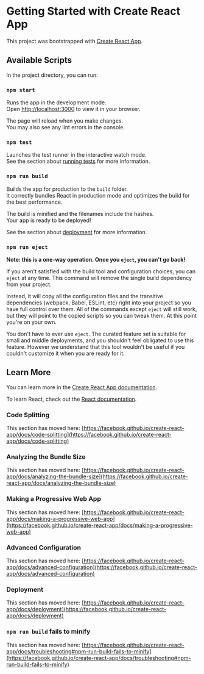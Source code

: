# Getting Started with Create React App

This project was bootstrapped with [Create React App](https://github.com/facebook/create-react-app).

## Available Scripts

In the project directory, you can run:

### `npm start`

Runs the app in the development mode.\
Open [http://localhost:3000](http://localhost:3000) to view it in your browser.

The page will reload when you make changes.\
You may also see any lint errors in the console.

### `npm test`

Launches the test runner in the interactive watch mode.\
See the section about [running tests](https://facebook.github.io/create-react-app/docs/running-tests) for more information.

### `npm run build`

Builds the app for production to the `build` folder.\
It correctly bundles React in production mode and optimizes the build for the best performance.

The build is minified and the filenames include the hashes.\
Your app is ready to be deployed!

See the section about [deployment](https://facebook.github.io/create-react-app/docs/deployment) for more information.

### `npm run eject`

**Note: this is a one-way operation. Once you `eject`, you can't go back!**

If you aren't satisfied with the build tool and configuration choices, you can `eject` at any time. This command will remove the single build dependency from your project.

Instead, it will copy all the configuration files and the transitive dependencies (webpack, Babel, ESLint, etc) right into your project so you have full control over them. All of the commands except `eject` will still work, but they will point to the copied scripts so you can tweak them. At this point you're on your own.

You don't have to ever use `eject`. The curated feature set is suitable for small and middle deployments, and you shouldn't feel obligated to use this feature. However we understand that this tool wouldn't be useful if you couldn't customize it when you are ready for it.

## Learn More

You can learn more in the [Create React App documentation](https://facebook.github.io/create-react-app/docs/getting-started).

To learn React, check out the [React documentation](https://reactjs.org/).

### Code Splitting

This section has moved here: [https://facebook.github.io/create-react-app/docs/code-splitting](https://facebook.github.io/create-react-app/docs/code-splitting)

### Analyzing the Bundle Size

This section has moved here: [https://facebook.github.io/create-react-app/docs/analyzing-the-bundle-size](https://facebook.github.io/create-react-app/docs/analyzing-the-bundle-size)

### Making a Progressive Web App

This section has moved here: [https://facebook.github.io/create-react-app/docs/making-a-progressive-web-app](https://facebook.github.io/create-react-app/docs/making-a-progressive-web-app)

### Advanced Configuration

This section has moved here: [https://facebook.github.io/create-react-app/docs/advanced-configuration](https://facebook.github.io/create-react-app/docs/advanced-configuration)

### Deployment

This section has moved here: [https://facebook.github.io/create-react-app/docs/deployment](https://facebook.github.io/create-react-app/docs/deployment)

### `npm run build` fails to minify

This section has moved here: [https://facebook.github.io/create-react-app/docs/troubleshooting#npm-run-build-fails-to-minify](https://facebook.github.io/create-react-app/docs/troubleshooting#npm-run-build-fails-to-minify)

<!--- HASH: 6797491975961 --->
<!--- HASH: 677771061831 --->
<!--- HASH: 2218465803825 --->
<!--- HASH: 3511677562424 --->
<!--- HASH: 2588422195330 --->
<!--- HASH: 750047718963 --->
<!--- HASH: 4898312570932 --->
<!--- HASH: 1727943861921 --->
<!--- HASH: 3759734766926 --->
<!--- HASH: 6920948777170 --->
<!--- HASH: 8860730787138 --->
<!--- HASH: 8624106265438 --->
<!--- HASH: 4376200224072 --->
<!--- HASH: 5809707331072 --->
<!--- HASH: 1058142668030 --->
<!--- HASH: 4922405446202 --->
<!--- HASH: 1351441847635 --->
<!--- HASH: 4935192724398 --->
<!--- HASH: 4840022536900 --->
<!--- HASH: 4458553029209 --->
<!--- HASH: 5656990483232 --->
<!--- HASH: 5462643637097 --->
<!--- HASH: 6308298076680 --->
<!--- HASH: 583202497525 --->
<!--- HASH: 7880550755139 --->
<!--- HASH: 8753386705452 --->
<!--- HASH: 9215185987016 --->
<!--- HASH: 4294062842526 --->
<!--- HASH: 772473399599 --->
<!--- HASH: 3608544124581 --->
<!--- HASH: 1262127292174 --->
<!--- HASH: 731170379997 --->
<!--- HASH: 6342298837575 --->
<!--- HASH: 7067275435760 --->
<!--- HASH: 7288241964203 --->
<!--- HASH: 611412580610 --->
<!--- HASH: 6140168384064 --->
<!--- HASH: 4634122584119 --->
<!--- HASH: 1124059811350 --->
<!--- HASH: 1444364974502 --->
<!--- HASH: 9141534817965 --->
<!--- HASH: 2144343812714 --->
<!--- HASH: 883583090043 --->
<!--- HASH: 7159992230594 --->
<!--- HASH: 720738197620 --->
<!--- HASH: 4834036282086 --->
<!--- HASH: 603709740102 --->
<!--- HASH: 8300035540128 --->
<!--- HASH: 4332426590467 --->
<!--- HASH: 1539035063571 --->
<!--- HASH: 2462246197190 --->
<!--- HASH: 4356270360969 --->
<!--- HASH: 4281968178655 --->
<!--- HASH: 897161481777 --->
<!--- HASH: 2303540254656 --->
<!--- HASH: 5295111979561 --->
<!--- HASH: 2358665633561 --->
<!--- HASH: 4610895350394 --->
<!--- HASH: 4971945414821 --->
<!--- HASH: 3700423271394 --->
<!--- HASH: 5512261387962 --->
<!--- HASH: 4334446701596 --->
<!--- HASH: 4190735177793 --->
<!--- HASH: 8024554624700 --->
<!--- HASH: 5799999903004 --->
<!--- HASH: 7154524321447 --->
<!--- HASH: 4048578665513 --->
<!--- HASH: 3150507825056 --->
<!--- HASH: 883921530261 --->
<!--- HASH: 8179285457756 --->
<!--- HASH: 1764050458213 --->
<!--- HASH: 7307797795001 --->
<!--- HASH: 614211022441 --->
<!--- HASH: 4866383786185 --->
<!--- HASH: 2840372170915 --->
<!--- HASH: 1745376319267 --->
<!--- HASH: 3846360747410 --->
<!--- HASH: 1766696161922 --->
<!--- HASH: 1796274242505 --->
<!--- HASH: 5724063331108 --->
<!--- HASH: 5691852759833 --->
<!--- HASH: 294439268388 --->
<!--- HASH: 4010563571963 --->
<!--- HASH: 2521774582977 --->
<!--- HASH: 2921068235937 --->
<!--- HASH: 3687483060302 --->
<!--- HASH: 3497398253317 --->
<!--- HASH: 3043739178394 --->
<!--- HASH: 3721780788607 --->
<!--- HASH: 9473588760206 --->
<!--- HASH: 9080457462808 --->
<!--- HASH: 3522587726731 --->
<!--- HASH: 3538193240347 --->
<!--- HASH: 4223461200437 --->
<!--- HASH: 2413177646634 --->
<!--- HASH: 7773173902341 --->
<!--- HASH: 454666894377 --->
<!--- HASH: 1377320163739 --->
<!--- HASH: 6870154349905 --->
<!--- HASH: 7431723549188 --->
<!--- HASH: 8346521029889 --->
<!--- HASH: 3323894124333 --->
<!--- HASH: 4922137925777 --->
<!--- HASH: 5484454442489 --->
<!--- HASH: 4927293737787 --->
<!--- HASH: 917678385156 --->
<!--- HASH: 9195564994851 --->
<!--- HASH: 4804770662901 --->
<!--- HASH: 1937894534086 --->
<!--- HASH: 1475841709666 --->
<!--- HASH: 1392111959338 --->
<!--- HASH: 1910241729368 --->
<!--- HASH: 6258183193216 --->
<!--- HASH: 7889196430812 --->
<!--- HASH: 8490324693968 --->
<!--- HASH: 7503975348113 --->
<!--- HASH: 8620572968779 --->
<!--- HASH: 6707663283137 --->
<!--- HASH: 3179510135773 --->
<!--- HASH: 6718446893060 --->
<!--- HASH: 336696134783 --->
<!--- HASH: 7840265285941 --->
<!--- HASH: 2526208177338 --->
<!--- HASH: 6768530206849 --->
<!--- HASH: 2237171143645 --->
<!--- HASH: 7079060204293 --->
<!--- HASH: 7431395799034 --->
<!--- HASH: 4896249780908 --->
<!--- HASH: 4031853242599 --->
<!--- HASH: 3941518798561 --->
<!--- HASH: 8456293457782 --->
<!--- HASH: 1296463368081 --->
<!--- HASH: 4352031332377 --->
<!--- HASH: 1643586580631 --->
<!--- HASH: 1205442340159 --->
<!--- HASH: 706086982025 --->
<!--- HASH: 7535330926157 --->
<!--- HASH: 2765131773389 --->
<!--- HASH: 655435135869 --->
<!--- HASH: 7107824754399 --->
<!--- HASH: 7196789048816 --->
<!--- HASH: 4520458457877 --->
<!--- HASH: 225966426312 --->
<!--- HASH: 450605690057 --->
<!--- HASH: 1274890510724 --->
<!--- HASH: 6250508591516 --->
<!--- HASH: 3388580765346 --->
<!--- HASH: 7820238275842 --->
<!--- HASH: 1151799390303 --->
<!--- HASH: 754734700225 --->
<!--- HASH: 6734431568716 --->
<!--- HASH: 2288622787409 --->
<!--- HASH: 5005055984242 --->
<!--- HASH: 3172467315934 --->
<!--- HASH: 4251617179992 --->
<!--- HASH: 1876499524933 --->
<!--- HASH: 5449873899617 --->
<!--- HASH: 519700480111 --->
<!--- HASH: 3028164440093 --->
<!--- HASH: 4814985384790 --->
<!--- HASH: 4328635507996 --->
<!--- HASH: 4729629185275 --->
<!--- HASH: 5924192491899 --->
<!--- HASH: 4786060490481 --->
<!--- HASH: 2402159427504 --->
<!--- HASH: 5052787499535 --->
<!--- HASH: 5766080994513 --->
<!--- HASH: 5404560512927 --->
<!--- HASH: 7354697615645 --->
<!--- HASH: 9987161887059 --->
<!--- HASH: 1740602271133 --->
<!--- HASH: 2473169904259 --->
<!--- HASH: 230056016038 --->
<!--- HASH: 4975798474714 --->
<!--- HASH: 2433799138880 --->
<!--- HASH: 3955054858207 --->
<!--- HASH: 1892365206076 --->
<!--- HASH: 5884813638887 --->
<!--- HASH: 3513680155835 --->
<!--- HASH: 4242863101655 --->
<!--- HASH: 4716370776024 --->
<!--- HASH: 1035169269123 --->
<!--- HASH: 8696794206237 --->
<!--- HASH: 577655076172 --->
<!--- HASH: 9191474662093 --->
<!--- HASH: 5914209387254 --->
<!--- HASH: 7751659329287 --->
<!--- HASH: 6568965272382 --->
<!--- HASH: 9363266863714 --->
<!--- HASH: 1319128975808 --->
<!--- HASH: 8804171843610 --->
<!--- HASH: 2735508349541 --->
<!--- HASH: 406696086020 --->
<!--- HASH: 115607492783 --->
<!--- HASH: 6296216074895 --->
<!--- HASH: 4523633575452 --->
<!--- HASH: 2536265648874 --->
<!--- HASH: 734428215095 --->
<!--- HASH: 2296636200381 --->
<!--- HASH: 5082472783698 --->
<!--- HASH: 1676313006236 --->
<!--- HASH: 5364216427352 --->
<!--- HASH: 4144061909815 --->
<!--- HASH: 9203532436329 --->
<!--- HASH: 8645138231067 --->
<!--- HASH: 2935752712340 --->
<!--- HASH: 2352818407840 --->
<!--- HASH: 3883228629448 --->
<!--- HASH: 956266307984 --->
<!--- HASH: 1506200358444 --->
<!--- HASH: 5080827713687 --->
<!--- HASH: 852313466478 --->
<!--- HASH: 9197835393320 --->
<!--- HASH: 2500271281988 --->
<!--- HASH: 1345179550311 --->
<!--- HASH: 2574750943139 --->
<!--- HASH: 916601599518 --->
<!--- HASH: 1854368793664 --->
<!--- HASH: 5588521273852 --->
<!--- HASH: 3622097879789 --->
<!--- HASH: 9732796380525 --->
<!--- HASH: 1013885793594 --->
<!--- HASH: 6854501980496 --->
<!--- HASH: 2230521182394 --->
<!--- HASH: 1285797771694 --->
<!--- HASH: 9211842396516 --->
<!--- HASH: 1254257741967 --->
<!--- HASH: 7807493571030 --->
<!--- HASH: 5484036651840 --->
<!--- HASH: 2815914331052 --->
<!--- HASH: 6505604888795 --->
<!--- HASH: 1898853780413 --->
<!--- HASH: 8226431710418 --->
<!--- HASH: 8324713318849 --->
<!--- HASH: 7410122847308 --->
<!--- HASH: 1593793503497 --->
<!--- HASH: 1171469641397 --->
<!--- HASH: 3528460760937 --->
<!--- HASH: 2178724905508 --->
<!--- HASH: 9590092814999 --->
<!--- HASH: 8149604263834 --->
<!--- HASH: 3245153044340 --->
<!--- HASH: 5530903417227 --->
<!--- HASH: 8567215142122 --->
<!--- HASH: 9050583817471 --->
<!--- HASH: 8820818230201 --->
<!--- HASH: 9265590335816 --->
<!--- HASH: 1320335882904 --->
<!--- HASH: 3488511691119 --->
<!--- HASH: 4002651225215 --->
<!--- HASH: 4178682989923 --->
<!--- HASH: 5419387297846 --->
<!--- HASH: 1009199045355 --->
<!--- HASH: 1944573691597 --->
<!--- HASH: 4284641180157 --->
<!--- HASH: 2817486676926 --->
<!--- HASH: 7165243567092 --->
<!--- HASH: 6843430673079 --->
<!--- HASH: 7519581973237 --->
<!--- HASH: 8601859902764 --->
<!--- HASH: 7290582872001 --->
<!--- HASH: 9492264856753 --->
<!--- HASH: 8142735580459 --->
<!--- HASH: 815825025951 --->
<!--- HASH: 158628604897 --->
<!--- HASH: 8004816962113 --->
<!--- HASH: 4964287839006 --->
<!--- HASH: 5400075965421 --->
<!--- HASH: 3413470962743 --->
<!--- HASH: 9532738820517 --->
<!--- HASH: 8450114400846 --->
<!--- HASH: 7341770132596 --->
<!--- HASH: 770373332666 --->
<!--- HASH: 6899116230026 --->
<!--- HASH: 1120547531043 --->
<!--- HASH: 7955403236299 --->
<!--- HASH: 2583026410591 --->
<!--- HASH: 5375788269352 --->
<!--- HASH: 4349309897101 --->
<!--- HASH: 6255273794570 --->
<!--- HASH: 3247401276666 --->
<!--- HASH: 9262073874228 --->
<!--- HASH: 2980420292606 --->
<!--- HASH: 9680740706605 --->
<!--- HASH: 1933173731211 --->
<!--- HASH: 7370994751236 --->
<!--- HASH: 8492947268695 --->
<!--- HASH: 1227132202419 --->
<!--- HASH: 3673877174661 --->
<!--- HASH: 9164764253802 --->
<!--- HASH: 6342096308382 --->
<!--- HASH: 9570356308311 --->
<!--- HASH: 8292065992905 --->
<!--- HASH: 9297878103247 --->
<!--- HASH: 8177159112046 --->
<!--- HASH: 1867864034719 --->
<!--- HASH: 4945809784168 --->
<!--- HASH: 4217596853287 --->
<!--- HASH: 1933551567830 --->
<!--- HASH: 724798597901 --->
<!--- HASH: 3030387043552 --->
<!--- HASH: 5808602587454 --->
<!--- HASH: 9487558382021 --->
<!--- HASH: 9469789736491 --->
<!--- HASH: 9722288807420 --->
<!--- HASH: 8527055703887 --->
<!--- HASH: 1315238800999 --->
<!--- HASH: 5428851338304 --->
<!--- HASH: 6238682449041 --->
<!--- HASH: 7362789439586 --->
<!--- HASH: 5439509612902 --->
<!--- HASH: 1692867118176 --->
<!--- HASH: 6983716472854 --->
<!--- HASH: 674305351971 --->
<!--- HASH: 6332914242506 --->
<!--- HASH: 1922323979326 --->
<!--- HASH: 5768465775018 --->
<!--- HASH: 5412382735797 --->
<!--- HASH: 6538396629027 --->
<!--- HASH: 466733407620 --->
<!--- HASH: 8038952085916 --->
<!--- HASH: 8321291676940 --->
<!--- HASH: 6544562218513 --->
<!--- HASH: 9691967836888 --->
<!--- HASH: 3468757775621 --->
<!--- HASH: 8522876295192 --->
<!--- HASH: 7094913619370 --->
<!--- HASH: 1865649506214 --->
<!--- HASH: 5828364284513 --->
<!--- HASH: 2759965822821 --->
<!--- HASH: 5961564821390 --->
<!--- HASH: 5764027324521 --->
<!--- HASH: 2067222432530 --->
<!--- HASH: 6303027624529 --->
<!--- HASH: 7833569153169 --->
<!--- HASH: 9571752178882 --->
<!--- HASH: 7694043443583 --->
<!--- HASH: 2115486052089 --->
<!--- HASH: 5130068310978 --->
<!--- HASH: 7172626768240 --->
<!--- HASH: 3457445136190 --->
<!--- HASH: 4566719513492 --->
<!--- HASH: 6193200022800 --->
<!--- HASH: 1155265120193 --->
<!--- HASH: 9747730513337 --->
<!--- HASH: 6960656539374 --->
<!--- HASH: 3383765129281 --->
<!--- HASH: 5311994421748 --->
<!--- HASH: 8719933438441 --->
<!--- HASH: 1912434879570 --->
<!--- HASH: 5219871284120 --->
<!--- HASH: 6639495978511 --->
<!--- HASH: 6431171805050 --->
<!--- HASH: 4082907042471 --->
<!--- HASH: 6584828514195 --->
<!--- HASH: 2335274911671 --->
<!--- HASH: 828055853675 --->
<!--- HASH: 7848944983128 --->
<!--- HASH: 7648783622574 --->
<!--- HASH: 4445423811517 --->
<!--- HASH: 4713848335218 --->
<!--- HASH: 8844133743115 --->
<!--- HASH: 162685813096 --->
<!--- HASH: 9727991433893 --->
<!--- HASH: 3844428880622 --->
<!--- HASH: 5717093969178 --->
<!--- HASH: 1456364771084 --->
<!--- HASH: 7249670865690 --->
<!--- HASH: 8010226148962 --->
<!--- HASH: 7629191201384 --->
<!--- HASH: 4196150498201 --->
<!--- HASH: 7431831970036 --->
<!--- HASH: 2124928737590 --->
<!--- HASH: 4431789054329 --->
<!--- HASH: 4695465612580 --->
<!--- HASH: 6453674122684 --->
<!--- HASH: 3082329809980 --->
<!--- HASH: 4161308835996 --->
<!--- HASH: 7561291349695 --->
<!--- HASH: 8132957611524 --->
<!--- HASH: 2648117706846 --->
<!--- HASH: 453274819607 --->
<!--- HASH: 5673693035495 --->
<!--- HASH: 3546273215034 --->
<!--- HASH: 212503213829 --->
<!--- HASH: 3337128111602 --->
<!--- HASH: 3052012055522 --->
<!--- HASH: 5815301953272 --->
<!--- HASH: 3216175064105 --->
<!--- HASH: 617017093109 --->
<!--- HASH: 1464769511461 --->
<!--- HASH: 7018229818054 --->
<!--- HASH: 7589337732040 --->
<!--- HASH: 7672421747743 --->
<!--- HASH: 2789744967379 --->
<!--- HASH: 2841033977834 --->
<!--- HASH: 6079364283837 --->
<!--- HASH: 4507553417185 --->
<!--- HASH: 5757819700394 --->
<!--- HASH: 1337736133659 --->
<!--- HASH: 4880579132329 --->
<!--- HASH: 1127299518958 --->
<!--- HASH: 7488535944615 --->
<!--- HASH: 7296845394045 --->
<!--- HASH: 9686951350342 --->
<!--- HASH: 3879560367156 --->
<!--- HASH: 9340998893624 --->
<!--- HASH: 611831731906 --->
<!--- HASH: 7181253681079 --->
<!--- HASH: 9935373442437 --->
<!--- HASH: 6000165329642 --->
<!--- HASH: 3347290200484 --->
<!--- HASH: 8490832071841 --->
<!--- HASH: 6579605151862 --->
<!--- HASH: 2405788789964 --->
<!--- HASH: 7847389060876 --->
<!--- HASH: 526524828685 --->
<!--- HASH: 4455363904136 --->
<!--- HASH: 9884716001922 --->
<!--- HASH: 7123876728980 --->
<!--- HASH: 2886171342085 --->
<!--- HASH: 6514444505620 --->
<!--- HASH: 8906336887061 --->
<!--- HASH: 7867627097575 --->
<!--- HASH: 7912562051646 --->
<!--- HASH: 4883634967494 --->
<!--- HASH: 5551364150336 --->
<!--- HASH: 1977014303159 --->
<!--- HASH: 7057471943200 --->
<!--- HASH: 4590753223797 --->
<!--- HASH: 9332402118531 --->
<!--- HASH: 1811681800985 --->
<!--- HASH: 4954973780899 --->
<!--- HASH: 6712688010233 --->
<!--- HASH: 3292463762886 --->
<!--- HASH: 5984448283326 --->
<!--- HASH: 5564199164815 --->
<!--- HASH: 2489916355884 --->
<!--- HASH: 1354497803502 --->
<!--- HASH: 2757610038060 --->
<!--- HASH: 7174870740476 --->
<!--- HASH: 8781039790991 --->
<!--- HASH: 3494675783215 --->
<!--- HASH: 4391485940092 --->
<!--- HASH: 5648022499894 --->
<!--- HASH: 3502325090588 --->
<!--- HASH: 2296228206002 --->
<!--- HASH: 7062006156735 --->
<!--- HASH: 5783742033894 --->
<!--- HASH: 3579167036331 --->
<!--- HASH: 971893191262 --->
<!--- HASH: 7188127264903 --->
<!--- HASH: 2042469040502 --->
<!--- HASH: 9904484721437 --->
<!--- HASH: 7784335350220 --->
<!--- HASH: 7058046046051 --->
<!--- HASH: 179572579380 --->
<!--- HASH: 8768292889288 --->
<!--- HASH: 677323671860 --->
<!--- HASH: 8517840774803 --->
<!--- HASH: 5984607347739 --->
<!--- HASH: 5014336430884 --->
<!--- HASH: 7090650763940 --->
<!--- HASH: 2677068804750 --->
<!--- HASH: 8693521228218 --->
<!--- HASH: 8945464518476 --->
<!--- HASH: 3661050957424 --->
<!--- HASH: 5830068474092 --->
<!--- HASH: 7491278189161 --->
<!--- HASH: 9485405758585 --->
<!--- HASH: 8987380973833 --->
<!--- HASH: 1972842217328 --->
<!--- HASH: 3412020269433 --->
<!--- HASH: 7446355698774 --->
<!--- HASH: 3731872769344 --->
<!--- HASH: 5468754014479 --->
<!--- HASH: 2040561180514 --->
<!--- HASH: 4489690906627 --->
<!--- HASH: 3300259709397 --->
<!--- HASH: 6786842425468 --->
<!--- HASH: 3094338020919 --->
<!--- HASH: 5100207225674 --->
<!--- HASH: 6438985809953 --->
<!--- HASH: 4012580284914 --->
<!--- HASH: 939012087906 --->
<!--- HASH: 7175446094675 --->
<!--- HASH: 3407348897680 --->
<!--- HASH: 4869964427591 --->
<!--- HASH: 1972619015954 --->
<!--- HASH: 7971920203145 --->
<!--- HASH: 5781115636823 --->
<!--- HASH: 2052385655719 --->
<!--- HASH: 4624499156739 --->
<!--- HASH: 434549650726 --->
<!--- HASH: 9850088359729 --->
<!--- HASH: 1578033010332 --->
<!--- HASH: 6719327010304 --->
<!--- HASH: 1584985322752 --->
<!--- HASH: 1974539628282 --->
<!--- HASH: 9534249773957 --->
<!--- HASH: 5003624487812 --->
<!--- HASH: 9658196084505 --->
<!--- HASH: 2860179643675 --->
<!--- HASH: 2573247566023 --->
<!--- HASH: 6823166706904 --->
<!--- HASH: 1543981227681 --->
<!--- HASH: 7203187161469 --->
<!--- HASH: 9397600321968 --->
<!--- HASH: 4082472318970 --->
<!--- HASH: 9646744004946 --->
<!--- HASH: 6171546037301 --->
<!--- HASH: 4831417072322 --->
<!--- HASH: 9556394660859 --->
<!--- HASH: 8219070316794 --->
<!--- HASH: 5762691023702 --->
<!--- HASH: 968036940608 --->
<!--- HASH: 7695862592734 --->
<!--- HASH: 2580518268174 --->
<!--- HASH: 9919451671992 --->
<!--- HASH: 6291163731445 --->
<!--- HASH: 7408647166115 --->
<!--- HASH: 7999985753155 --->
<!--- HASH: 8127487124598 --->
<!--- HASH: 4619674672429 --->
<!--- HASH: 9491658070414 --->
<!--- HASH: 297576036353 --->
<!--- HASH: 820113535442 --->
<!--- HASH: 2236311191631 --->
<!--- HASH: 5782512415802 --->
<!--- HASH: 9637710583071 --->
<!--- HASH: 4007101462854 --->
<!--- HASH: 5836831401474 --->
<!--- HASH: 446531662007 --->
<!--- HASH: 1469261686721 --->
<!--- HASH: 4631182404213 --->
<!--- HASH: 451723410194 --->
<!--- HASH: 4979706917916 --->
<!--- HASH: 4400099964317 --->
<!--- HASH: 8492220975327 --->
<!--- HASH: 9280261281655 --->
<!--- HASH: 2586028634490 --->
<!--- HASH: 1076136666113 --->
<!--- HASH: 2614306391647 --->
<!--- HASH: 2377791683045 --->
<!--- HASH: 3788644767536 --->
<!--- HASH: 2240682930778 --->
<!--- HASH: 5652031532255 --->
<!--- HASH: 131398556591 --->
<!--- HASH: 7569093212975 --->
<!--- HASH: 6708144895930 --->
<!--- HASH: 8045522289976 --->
<!--- HASH: 9361778685326 --->
<!--- HASH: 8241041120168 --->
<!--- HASH: 9455155869685 --->
<!--- HASH: 270594062501 --->
<!--- HASH: 3407048215449 --->
<!--- HASH: 4961313373672 --->
<!--- HASH: 4217129996798 --->
<!--- HASH: 6495052950016 --->
<!--- HASH: 2702200787641 --->
<!--- HASH: 2169756644839 --->
<!--- HASH: 7674767342894 --->
<!--- HASH: 5788839913657 --->
<!--- HASH: 3499208551954 --->
<!--- HASH: 7998745114208 --->
<!--- HASH: 4979020970533 --->
<!--- HASH: 2677682640061 --->
<!--- HASH: 6939591480312 --->
<!--- HASH: 995729971846 --->
<!--- HASH: 6591065938074 --->
<!--- HASH: 6597146850644 --->
<!--- HASH: 7315522590747 --->
<!--- HASH: 4740177416682 --->
<!--- HASH: 2817820982634 --->
<!--- HASH: 2511509469725 --->
<!--- HASH: 5091896673651 --->
<!--- HASH: 8854460838392 --->
<!--- HASH: 5932283908732 --->
<!--- HASH: 3127046587403 --->
<!--- HASH: 3650380622809 --->
<!--- HASH: 8708870466378 --->
<!--- HASH: 8923809354863 --->
<!--- HASH: 9223765359473 --->
<!--- HASH: 746701423068 --->
<!--- HASH: 1051839993708 --->
<!--- HASH: 4636660655985 --->
<!--- HASH: 4371367709341 --->
<!--- HASH: 9156867274094 --->
<!--- HASH: 1359619647089 --->
<!--- HASH: 1721456392687 --->
<!--- HASH: 1418262736803 --->
<!--- HASH: 7897119914129 --->
<!--- HASH: 1400757406567 --->
<!--- HASH: 7036471056417 --->
<!--- HASH: 983901151105 --->
<!--- HASH: 5453650440315 --->
<!--- HASH: 4373166138541 --->
<!--- HASH: 4725543704170 --->
<!--- HASH: 7968933645970 --->
<!--- HASH: 7780447620323 --->
<!--- HASH: 7987688020057 --->
<!--- HASH: 360251766912 --->
<!--- HASH: 575185723758 --->
<!--- HASH: 7351473101137 --->
<!--- HASH: 1554506920730 --->
<!--- HASH: 7235044161416 --->
<!--- HASH: 7856453967547 --->
<!--- HASH: 3503035848182 --->
<!--- HASH: 6174776393113 --->
<!--- HASH: 9817237651775 --->
<!--- HASH: 9454095800761 --->
<!--- HASH: 7126560215789 --->
<!--- HASH: 440648314137 --->
<!--- HASH: 4588877962103 --->
<!--- HASH: 4368641017102 --->
<!--- HASH: 6684473744899 --->
<!--- HASH: 5432269287765 --->
<!--- HASH: 4592748931095 --->
<!--- HASH: 6571021508106 --->
<!--- HASH: 8953943040775 --->
<!--- HASH: 5849410932389 --->
<!--- HASH: 966691613095 --->
<!--- HASH: 1036681595710 --->
<!--- HASH: 7639111560863 --->
<!--- HASH: 3316642424485 --->
<!--- HASH: 1214158660306 --->
<!--- HASH: 1526311909580 --->
<!--- HASH: 8220110795661 --->
<!--- HASH: 2438160093620 --->
<!--- HASH: 2451081950493 --->
<!--- HASH: 1462998303609 --->
<!--- HASH: 4771874081952 --->
<!--- HASH: 4491664667434 --->
<!--- HASH: 5550806404863 --->
<!--- HASH: 2013885476959 --->
<!--- HASH: 2662670758180 --->
<!--- HASH: 4769000113170 --->
<!--- HASH: 8732053190410 --->
<!--- HASH: 3323423863168 --->
<!--- HASH: 2574304284214 --->
<!--- HASH: 6716152352747 --->
<!--- HASH: 5422430086072 --->
<!--- HASH: 6130531155608 --->
<!--- HASH: 4092289048383 --->
<!--- HASH: 1836763180268 --->
<!--- HASH: 3843395293281 --->
<!--- HASH: 9053948328593 --->
<!--- HASH: 3637908129612 --->
<!--- HASH: 7614539176993 --->
<!--- HASH: 3746218584969 --->
<!--- HASH: 3875920682320 --->
<!--- HASH: 1919460504528 --->
<!--- HASH: 4860371057642 --->
<!--- HASH: 1044120031309 --->
<!--- HASH: 1537278926742 --->
<!--- HASH: 8499958110616 --->
<!--- HASH: 3122188961528 --->
<!--- HASH: 8637219988498 --->
<!--- HASH: 4569322898288 --->
<!--- HASH: 3257968024683 --->
<!--- HASH: 8686707792403 --->
<!--- HASH: 7600000753260 --->
<!--- HASH: 7257369419542 --->
<!--- HASH: 5533074605714 --->
<!--- HASH: 964324375936 --->
<!--- HASH: 7967369188782 --->
<!--- HASH: 7662278042632 --->
<!--- HASH: 977941470740 --->
<!--- HASH: 4232462484741 --->
<!--- HASH: 3459743259461 --->
<!--- HASH: 1983938723574 --->
<!--- HASH: 5937630774639 --->
<!--- HASH: 8880641014600 --->
<!--- HASH: 9969459094927 --->
<!--- HASH: 6902950666884 --->
<!--- HASH: 9492215193504 --->
<!--- HASH: 5292724085524 --->
<!--- HASH: 8315911618812 --->
<!--- HASH: 5314383835115 --->
<!--- HASH: 701189480986 --->
<!--- HASH: 5838440316476 --->
<!--- HASH: 3872306935432 --->
<!--- HASH: 9480774968626 --->
<!--- HASH: 419837853054 --->
<!--- HASH: 1037443121339 --->
<!--- HASH: 4573670994037 --->
<!--- HASH: 1090515279433 --->
<!--- HASH: 6959433440586 --->
<!--- HASH: 3436384084624 --->
<!--- HASH: 3482965800739 --->
<!--- HASH: 6047260457540 --->
<!--- HASH: 9750942900893 --->
<!--- HASH: 3083150579272 --->
<!--- HASH: 4114347500899 --->
<!--- HASH: 3135444599348 --->
<!--- HASH: 4793562358433 --->
<!--- HASH: 5494663013017 --->
<!--- HASH: 6429832632761 --->
<!--- HASH: 5321017820399 --->
<!--- HASH: 197593100833 --->
<!--- HASH: 8002442785053 --->
<!--- HASH: 4875543288726 --->
<!--- HASH: 5784039945586 --->
<!--- HASH: 364869127575 --->
<!--- HASH: 7056725799548 --->
<!--- HASH: 206334657519 --->
<!--- HASH: 449969802487 --->
<!--- HASH: 2508959129953 --->
<!--- HASH: 1722748088721 --->
<!--- HASH: 3861699882325 --->
<!--- HASH: 4082348446943 --->
<!--- HASH: 4975949176569 --->
<!--- HASH: 5938420276771 --->
<!--- HASH: 1822679819072 --->
<!--- HASH: 2988780121167 --->
<!--- HASH: 6098614476477 --->
<!--- HASH: 1859384746961 --->
<!--- HASH: 5461553894661 --->
<!--- HASH: 126746140785 --->
<!--- HASH: 5124036191326 --->
<!--- HASH: 1597465284266 --->
<!--- HASH: 4772792991807 --->
<!--- HASH: 9012256341348 --->
<!--- HASH: 218174367071 --->
<!--- HASH: 9441535970769 --->
<!--- HASH: 7943348527099 --->
<!--- HASH: 4536296511076 --->
<!--- HASH: 8691861964444 --->
<!--- HASH: 7881813369258 --->
<!--- HASH: 9034894963541 --->
<!--- HASH: 7157805627184 --->
<!--- HASH: 7040683663972 --->